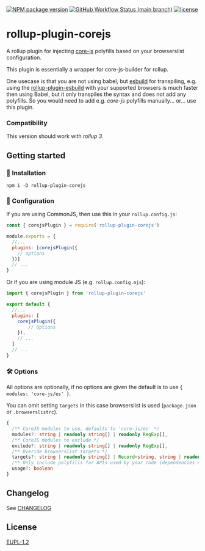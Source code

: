 <!-- 
SPDX-FileCopyrightText: 2023 Ferdinand Thiessen <rpm@fthiessen.de>
SPDX-License-Identifier: EUPL-1.2
--->
[![NPM package version](https://img.shields.io/npm/v/rollup-plugin-corejs)](https://www.npmjs.com/package/rollup-plugin-corejs)
[![GitHub Workflow Status (main branch)](https://img.shields.io/github/actions/workflow/status/susnux/rollup-plugin-corejs/node.yml?branch=main)](https://github.com/susnux/rollup-plugin-corejs/actions/workflows/node.yml)
[![license](https://img.shields.io/npm/l/rollup-plugin-corejs?color=blue)](https://joinup.ec.europa.eu/collection/eupl/eupl-text-eupl-12)

# rollup-plugin-corejs
A rollup plugin for injecting [core-js](https://github.com/zloirock/core-js) polyfills based
on your browserslist configuration.

This plugin is essentially a wrapper for core-js-builder for rollup.

One usecase is that you are not using babel, but [esbuild](https://github.com/privatenumber/esbuild-loader)
for transpiling, e.g. using the [rollup-plugin-esbuild](https://www.npmjs.com/package/rollup-plugin-esbuild)
with your supported browsers is much faster then using Babel, but it only transpiles the syntax and does not add any polyfills.
So you would need to add e.g. *core-js* polyfills manually... or... use this plugin.

### Compatibility
This version should work with *rollup 3*.

## Getting started
### 🚀 Installation

```shell
npm i -D rollup-plugin-corejs
```

### 🔧 Configuration
If you are using CommonJS, then use this in your `rollup.config.js`:
```js
const { corejsPlugin } = require('rollup-plugin-corejs')

module.exports = {
  //...
  plugins: [corejsPlugin({
    // options
  })]
  // ...
}
```

Or if you are using module JS (e.g. `rollup.config.mjs`):
```js
import { corejsPlugin } from 'rollup-plugin-corejs'

export default {
  //...
  plugins: [
    corejsPlugin({
        // Options
    }),
    // ...
  ]
  // ...
}
```

### 🛠️ Options
All options are optionally, if no options are given the default is to use `{ modules: 'core-js/es' }`.

You can omit setting `targets` in this case browserslist is used (`package.json` or `.browserslistrc`).

```ts
{
  /** CoreJS modules to use, defaults to 'core-js/es' */
  modules?: string | readonly string[] | readonly RegExp[],
  /** CoreJS modules to exclude */
  exclude?: string | readonly string[] | readonly RegExp[],
  /** Overide browserslist targets */
  targets?: string | readonly string[] | Record<string, string | readonly string[]>
  /** Only include polyfills for APIs used by your code (dependencies not included) */
  usage?: boolean
}
```

## Changelog
See [CHANGELOG](CHANGELOG.md)

## License
[EUPL-1.2](LICENSES/EUPL-1.2.txt)
